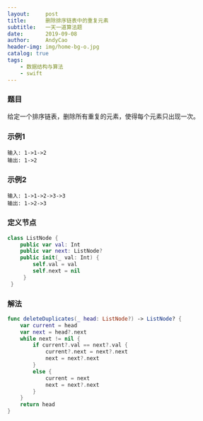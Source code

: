 ```yaml
---
layout:     post
title:      删除排序链表中的重复元素
subtitle:   一天一道算法题
date:       2019-09-08
author:     AndyCao
header-img: img/home-bg-o.jpg
catalog: true
tags:
    - 数据结构与算法
    - swift
---
```


### 题目
给定一个排序链表，删除所有重复的元素，使得每个元素只出现一次。

### 示例1
```
输入: 1->1->2
输出: 1->2
```
### 示例2
```
输入: 1->1->2->3->3
输出: 1->2->3
```
### 定义节点
```swift
class ListNode {
    public var val: Int
    public var next: ListNode?
    public init(_ val: Int) {
        self.val = val
        self.next = nil
     }
 }
```
### 解法
```swift
func deleteDuplicates(_ head: ListNode?) -> ListNode? {
    var current = head
    var next = head?.next
    while next != nil {
        if current?.val == next?.val {
            current?.next = next?.next
            next = next?.next
        }
        else {
            current = next
            next = next?.next
        }
    }
    return head
}
```
